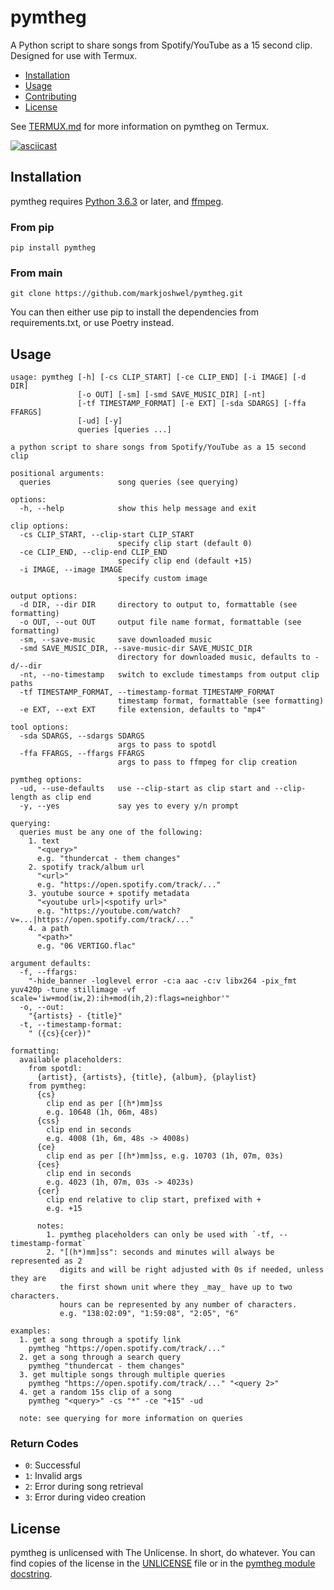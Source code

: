 # pymtheg

A Python script to share songs from Spotify/YouTube as a 15 second clip. Designed for
use with Termux.

- [Installation](#installation)
- [Usage](#usage)
- [Contributing](#contributing)
- [License](#license)

See [TERMUX.md](TERMUX.md) for more information on pymtheg on Termux.

[![asciicast](https://asciinema.org/a/485075.svg)](https://asciinema.org/a/485075)

## Installation

pymtheg requires [Python 3.6.3](https://python.org/) or later, and
[ffmpeg](https://ffmpeg.org/).

### From pip

```text
pip install pymtheg
```

### From main

```text
git clone https://github.com/markjoshwel/pymtheg.git
``````

You can then either use pip to install the dependencies from requirements.txt, or use
Poetry instead.

## Usage

```text
usage: pymtheg [-h] [-cs CLIP_START] [-ce CLIP_END] [-i IMAGE] [-d DIR]
               [-o OUT] [-sm] [-smd SAVE_MUSIC_DIR] [-nt]
               [-tf TIMESTAMP_FORMAT] [-e EXT] [-sda SDARGS] [-ffa FFARGS]
               [-ud] [-y]
               queries [queries ...]

a python script to share songs from Spotify/YouTube as a 15 second clip

positional arguments:
  queries               song queries (see querying)

options:
  -h, --help            show this help message and exit

clip options:
  -cs CLIP_START, --clip-start CLIP_START
                        specify clip start (default 0)
  -ce CLIP_END, --clip-end CLIP_END
                        specify clip end (default +15)
  -i IMAGE, --image IMAGE
                        specify custom image

output options:
  -d DIR, --dir DIR     directory to output to, formattable (see formatting)
  -o OUT, --out OUT     output file name format, formattable (see formatting)
  -sm, --save-music     save downloaded music
  -smd SAVE_MUSIC_DIR, --save-music-dir SAVE_MUSIC_DIR
                        directory for downloaded music, defaults to -d/--dir
  -nt, --no-timestamp   switch to exclude timestamps from output clip paths
  -tf TIMESTAMP_FORMAT, --timestamp-format TIMESTAMP_FORMAT
                        timestamp format, formattable (see formatting)
  -e EXT, --ext EXT     file extension, defaults to "mp4"

tool options:
  -sda SDARGS, --sdargs SDARGS
                        args to pass to spotdl
  -ffa FFARGS, --ffargs FFARGS
                        args to pass to ffmpeg for clip creation

pymtheg options:
  -ud, --use-defaults   use --clip-start as clip start and --clip-length as clip end
  -y, --yes             say yes to every y/n prompt

querying:
  queries must be any one of the following:
    1. text
      "<query>"
      e.g. "thundercat - them changes"
    2. spotify track/album url
      "<url>"
      e.g. "https://open.spotify.com/track/..."
    3. youtube source + spotify metadata
      "<youtube url>|<spotify url>"
      e.g. "https://youtube.com/watch?v=...|https://open.spotify.com/track/..."
    4. a path
      "<path>"
      e.g. "06 VERTIGO.flac"

argument defaults:
  -f, --ffargs:
    "-hide_banner -loglevel error -c:a aac -c:v libx264 -pix_fmt yuv420p -tune stillimage -vf scale='iw+mod(iw,2):ih+mod(ih,2):flags=neighbor'"
  -o, --out:
    "{artists} - {title}"
  -t, --timestamp-format:
    " ({cs}{cer})"

formatting:
  available placeholders:
    from spotdl:
      {artist}, {artists}, {title}, {album}, {playlist}
    from pymtheg:
      {cs}
        clip end as per [(h*)mm]ss
        e.g. 10648 (1h, 06m, 48s)
      {css}
        clip end in seconds
        e.g. 4008 (1h, 6m, 48s -> 4008s)
      {ce}
        clip end as per [(h*)mm]ss, e.g. 10703 (1h, 07m, 03s)
      {ces}
        clip end in seconds
        e.g. 4023 (1h, 07m, 03s -> 4023s)
      {cer}
        clip end relative to clip start, prefixed with +
        e.g. +15
    
      notes:
        1. pymtheg placeholders can only be used with `-tf, --timestamp-format`
        2. "[(h*)mm]ss": seconds and minutes will always be represented as 2
           digits and will be right adjusted with 0s if needed, unless they are
           the first shown unit where they _may_ have up to two characters.
           hours can be represented by any number of characters.
           e.g. "138:02:09", "1:59:08", "2:05", "6"

examples:
  1. get a song through a spotify link
    pymtheg "https://open.spotify.com/track/..."
  2. get a song through a search query
    pymtheg "thundercat - them changes"
  3. get multiple songs through multiple queries
    pymtheg "https://open.spotify.com/track/..." "<query 2>"
  4. get a random 15s clip of a song
    pymtheg "<query>" -cs "*" -ce "+15" -ud 

  note: see querying for more information on queries
```

### Return Codes

- `0`: Successful
- `1`: Invalid args
- `2`: Error during song retrieval
- `3`: Error during video creation

## License

pymtheg is unlicensed with The Unlicense. In short, do whatever. You can find copies of
the license in the [UNLICENSE](UNLICENSE) file or in the
[pymtheg module docstring](pymtheg.py).
